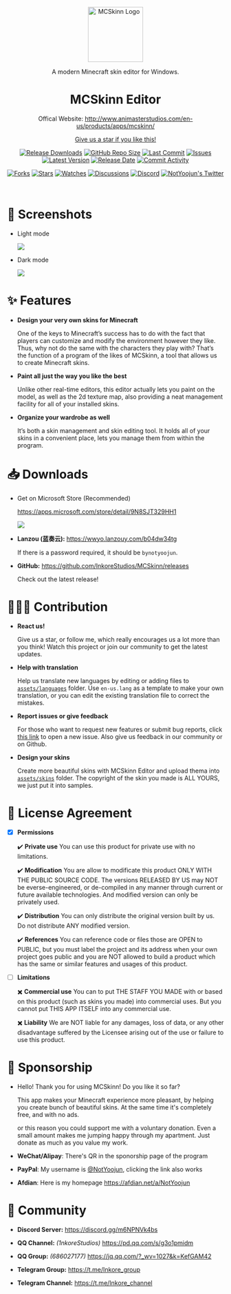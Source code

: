 
<p align="center">
  <a href="http://www.animasterstudios.com/products/apps/mcskinn" target="_blank" rel="noopener noreferrer">
    <img width="128" src="https://github.com/InkoreStudios/MCSkinn/blob/main/materials/icons/MCSkinn.png?raw=true" alt="MCSkinn Logo">
  </a>
</p>

<p align="center">A modern Minecraft skin editor for Windows.</p>

<h1 align="center">
  MCSkinn Editor
</h1>

<p align="center">Offical Website: <a href="http://www.animasterstudios.com/en-us/products/apps/mcskinn/">http://www.animasterstudios.com/en-us/products/apps/mcskinn/</p>

<p align="center">Give us a star if you like this!</p>

<p align="center">
  <a href="https://github.com/InkoreStudios/MCSkinn/releases"><img src="https://img.shields.io/github/downloads/InkoreStudios/MCSkinn/total?color=%239F7AEA" alt="Release Downloads"></a>
  <a href="#"><img src="https://img.shields.io/github/repo-size/InkoreStudios/MCSkinn?color=6882C4" alt="GitHub Repo Size"></a>
  <a href="#"><img src="https://img.shields.io/github/last-commit/InkoreStudios/MCSkinn?color=%23638e66" alt="Last Commit"></a>
  <a href="#"><img src="https://img.shields.io/github/issues/InkoreStudios/MCSkinn?color=f76642" alt="Issues"></a>
  <a href="#"><img src="https://img.shields.io/github/v/release/InkoreStudios/MCSkinn?color=%4CF4A8B4" alt="Latest Version"></a>
  <a href="#"><img src="https://img.shields.io/github/release-date/InkoreStudios/MCSkinn?color=%23b0a3e8" alt="Release Date"></a>
  <a href="https://github.com/InkoreStudios/MCSkinn/commits/"><img src="https://img.shields.io/github/commit-activity/m/InkoreStudios/MCSkinn" alt="Commit Activity"></a>
</p>

<p align="center">
  <a href="https://github.com/InkoreStudios/MCSkinn/network/members"><img src="https://img.shields.io/github/forks/InkoreStudios/MCSkinn?style=social" alt="Forks"></a>
  <a href="https://github.com/InkoreStudios/MCSkinn/stargazers"><img src="https://img.shields.io/github/stars/InkoreStudios/MCSkinn?style=social" alt="Stars"></a>
  <a href="https://github.com/InkoreStudios/MCSkinn/watchers"><img src="https://img.shields.io/github/watchers/InkoreStudios/MCSkinn?style=social" alt="Watches"></a>
  <a href="https://github.com/InkoreStudios/MCSkinn/discussions"><img src="https://img.shields.io/github/discussions/InkoreStudios/MCSkinn?style=social" alt="Discussions"></a>
  <a href="https://discord.gg/m6NPNVk4bs"><img src="https://img.shields.io/discord/1092738458805608561?style=social&label=Discord&logo=discord" alt="Discord"></a>
  <a href="https://twitter.com/NotYoojun"><img src="https://img.shields.io/twitter/follow/NotYoojun?style=social" alt="NotYoojun's Twitter"></a>
</p>

<br>

# 📸 Screenshots

- Light mode

   ![](https://github.com/InkoreStudios/MCSkinn/blob/main/materials/images/screenshotwrapper_1_en.png?raw=true)

- Dark mode

   ![](https://github.com/InkoreStudios/MCSkinn/blob/main/materials/images/screenshotwrapper_4_en.png?raw=true)

# ✨ Features


- **Design your very own skins for Minecraft** 

  One of the keys to Minecraft’s success has to do with the fact that players can customize and modify the environment however they like. Thus, why not do the same with the characters they play with? That’s the function of a program of the likes of MCSkinn, a tool that allows us to create Minecraft skins.

- **Paint all just the way you like the best**

  Unlike other real-time editors, this editor actually lets you paint on the model, as well as the 2d texture map, also providing a neat management facility for all of your installed skins.

- **Organize your wardrobe as well**

  It’s both a skin management and skin editing tool. It holds all of your skins in a convenient place, lets you manage them from within the program.

# 📥 Downloads

- Get on Microsoft Store (Recommended)

  https://apps.microsoft.com/store/detail/9N8SJT329HH1

  <a href="https://apps.microsoft.com/store/detail/9N8SJT329HH1?launch=true&mode=mini">
	  <img src="https://get.microsoft.com/images/en-US%20dark.svg"/>
  </a>

- **Lanzou (蓝奏云):** https://wwyo.lanzouy.com/b04dw34tg 

    If there is a password required, it should be `bynotyoojun`.
    
- **GitHub:** https://github.com/InkoreStudios/MCSkinn/releases

    Check out the latest release!

# 🙋🏻‍♂️ Contribution

- **React us!**

  Give us a star, or follow me, which really encourages us a lot more than you think! Watch this project or join our community to get the latest updates.

- **Help with translation**

  Help us translate new languages by editing or adding files to [`assets/languages`](https://github.com/InkoreStudios/MCSkinn/tree/main/assets/languages) folder. Use `en-us.lang` as a template to make your own translation, or you can edit the existing translation file to correct the mistakes.
  
- **Report issues or give feedback**

  For those who want to request new features or submit bug reports, click [this link](https://github.com/InkoreStudios/MCSkinn/issues/new/choose) to open a new issue. Also give us feedback in our community or on Github.

- **Design your skins**

  Create more beautiful skins with MCSkinn Editor and upload thema into [`assets/skins`](https://github.com/InkoreStudios/MCSkinn/tree/main/assets/skins) folder. The copyright of the skin you made is ALL YOURS, we just put it into samples.

# 📝 License Agreement

- [x] **Permissions**

    ✔️ **Private use** You can use this product for private use with no limitations.

    ✔️ **Modification** You are allow to modificate this product ONLY WITH THE PUBLIC SOURCE CODE. The versions RELEASED BY US may NOT be everse-engineered, or de-compiled in any manner through current or future available technologies. And modified version can only be privately used.

    ✔️ **Distribution** You can only distribute the original version built by us. Do not distribute ANY modified version.

   ✔️ **References** You can reference code or files those are OPEN to PUBLIC, but you must label the project and its address when your own project goes public and you are NOT allowed to build a product which has the same or similar features and usages of this product.

- [ ] **Limitations**

   ✖️  **Commercial use** You can to put THE STAFF YOU MADE with or based on this product (such as skins you made) into commercial uses. But you cannot put THIS APP ITSELF into any commercial use.

   ✖️  **Liability** We are NOT liable for any damages, loss of data, or any other disadvantage suffered by the Licensee arising out of the use or failure to use this product.

# 🤝 Sponsorship

- Hello! Thank you for using MCSkinn! Do you like it so far?

     This app makes your Minecraft experience more pleasant, by helping you create bunch of beautiful skins. At the same time it's completely free, and with no ads.

     or this reason you could support me with a voluntary donation. Even a small amount makes me jumping happy through my apartment.  Just donate as much as you value my work.

- **WeChat/Alipay**: There's QR in the sponorship page of the program
- **PayPal**: My username is [@NotYoojun](https://paypal.me/NotYoojun?country.x=C2&locale.x=en_US), clicking the link also works
- **Afdian**: Here is my homepage https://afdian.net/a/NotYoojun


# 🎊 Community

- **Discord Server:** https://discord.gg/m6NPNVk4bs

- **QQ Channel:** *(1nkoreStudios)* https://pd.qq.com/s/g3o1pmidm 

- **QQ Group:** *(686027177)* https://jq.qq.com/?_wv=1027&k=KefGAM42

- **Telegram Group:** https://t.me/Inkore_group

- **Telegram Channel:** https://t.me/Inkore_channel
